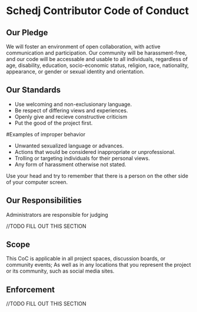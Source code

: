 # Schedj Contributor Code of Conduct

## Our Pledge
We will foster an environment of open collaboration, with active communication and participation.
Our community will be harassment-free, and our code will be accessable and usable to all individuals,
regardless of age, disability, education, socio-economic status, religion, race, nationality,
appearance, or gender or sexual identity and orientation.

## Our Standards
* Use welcoming and non-exclusionary language.
* Be respect of differing views and experiences.
* Openly give and recieve constructive criticism
* Put the good of the project first.

#Examples of improper behavior
* Unwanted sexualized language or advances.
* Actions that would be considered inappropriate or unprofessional.
* Trolling or targeting individuals for their personal views.
* Any form of harassment otherwise not stated.

Use your head and try to remember that there is a person on the other side of your computer screen.

## Our Responsibilities
Administrators are responsible for judging 

//TODO FILL OUT THIS SECTION


## Scope
This CoC is applicable in all project spaces, discussion boards, or community events; As well as
in any locations that you represent the project or its community, such as social media sites.


## Enforcement

//TODO FILL OUT THIS SECTION
